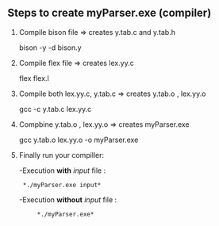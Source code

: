 ## Steps to create myParser.exe (compiler)
1. Compile bison file => creates y.tab.c and y.tab.h 

	bison -y -d bison.y     
	
1. Compile flex file => creates lex.yy.c

	flex flex.l
	
2. Compile both lex.yy.c, y.tab.c  => creates y.tab.o , lex.yy.o 

	gcc -c y.tab.c lex.yy.c
	
1. Compbine y.tab.o , lex.yy.o   => creates myParser.exe

	gcc y.tab.o lex.yy.o -o myParser.exe
	
1. Finally run your compiller:

	-Execution **with** *input* file :
	
  	  	*./myParser.exe input*
    
	-Execution **without** *input* file :
	
    		*./myParser.exe*
    
    
